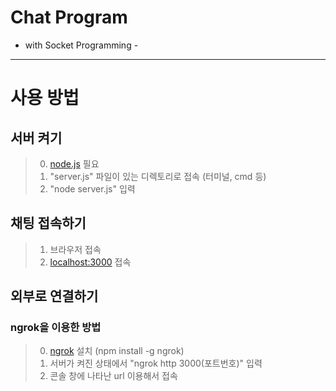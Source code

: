 Chat Program
============
- with Socket Programming -
---------------------------
# 사용 방법
## 서버 켜기
> 0. [node.js](https://nodejs.org/ko/) 필요
> 1. "server.js" 파일이 있는 디렉토리로 접속 (터미널, cmd 등)
> 2. "node server.js" 입력

## 채팅 접속하기
> 1. 브라우저 접속
> 2. [localhost:3000](http://localhost:3000) 접속

## 외부로 연결하기
### ngrok을 이용한 방법
> 0. [ngrok](https://ngrok.com) 설치 (npm install -g ngrok)
> 1. 서버가 켜진 상태에서 "ngrok http 3000(포트번호)" 입력
> 2. 콘솔 창에 나타난 url 이용해서 접속